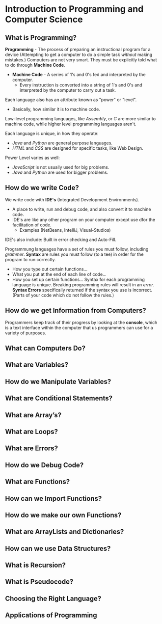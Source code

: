 # Introduction to Programming and Computer Science
## What is Programming?
**Programming** - The process of preparing an instructional program for a device (Attempting to get a computer to do a simple task _without_ making mistakes.)
Computers are not very smart. They must be explicitly told what to do through **Machine Code**.
* **Machine Code** - A series of 1's and 0's fed and interpreted by the computer.
   * Every instruction is converted into a string of 1's and 0's and interpreted by the computer to carry out a task.

Each language also has an attribute known as "power" or "level".
* Basically, how similar it is to machine code.

Low-level programming languages, like _Assembly_, or _C_ are more similar to machine code, while higher level programming languages aren't.

Each language is unique, in how they operate:
- _Java_ and _Python_ are general purpose languages.
- _HTML_ and _CSS_ are designed for specific tasks, like Web Design.

Power Level varies as well:
- _JavaScript_ is not usually used for big problems.
-  _Java_ and _Python_ are used for bigger problems.


## How do we write Code?
We write code with **IDE's** (Integrated Development Environments).
* A place to write, run and debug code, and also convert it to machine code.
* IDE's are like any other program on your computer except use dfor the facilitation of code.
  * Examples (NetBeans, IntelliJ, Visual-Studios)

IDE's also include: Built in error checking and Auto-Fill.

Programmung languages have a set of rules you must follow, including _grammer_. **Syntax** are rules you must follow (to a tee) in order for the program to run correctly.
* How you type out certain functions...
* What you put at the end of each line of code...
* How you set up certain functions...
Syntax for each programming language is unique.
Breaking programming rules will result in an _error_. **Syntax Errors** specifically returned if the syntax you use is incorrect. (Parts of your code which do not follow the rules.) 

## How do we get Information from Computers?
Programmers keep track of their progress by looking at the **console**, which is a text interface within the computer that us programmers can use for a variety of purposes.

## What can Computers Do?
## What are Variables?
## How do we Manipulate Variables?
## What are Conditional Statements?
## What are Array’s?
## What are Loops?
## What are Errors?
## How do we Debug Code?
## What are Functions?
## How can we Import Functions?
## How do we make our own Functions?
## What are ArrayLists and Dictionaries?
## How can we use Data Structures?
## What is Recursion?
## What is Pseudocode?
## Choosing the Right Language?
## Applications of Programming
